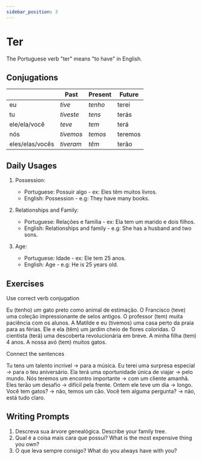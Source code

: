 ```yaml
---
sidebar_position: 3
---
```


# Ter

The Portuguese verb "ter" means "to have" in English.

## Conjugations

|                 | Past      | Present | Future  |
| --------------- | --------- | ------- | ------- |
| eu              | _tive_    | _tenho_ | terei   |
| tu              | _tiveste_ | _tens_  | terás   |
| ele/ela/você    | _teve_    | _tem_   | terá    |
| nós             | _tivemos_ | _temos_ | teremos |
| eles/elas/vocês | _tiveram_ | _têm_   | terão   |

## Daily Usages

1. Possession:

   - Portuguese: Possuir algo - ex: Eles têm muitos livros.
   - English: Possession - e.g: They have many books.

2. Relationships and Family:

   - Portuguese: Relações e família - ex: Ela tem um marido e dois filhos.
   - English: Relationships and family - e.g: She has a husband and two sons.

3. Age:

   - Portuguese: Idade - ex: Ele tem 25 anos.
   - English: Age - e.g: He is 25 years old.

## Exercises

Use correct verb conjugation

Eu (tenho) um gato preto como animal de estimação.
O Francisco (teve) uma coleção impressionante de selos antigos.
O professor (tem) muita paciência com os alunos.
A Matilde e eu (tivemos) uma casa perto da praia para as férias.
Ele e ela (têm) um jardim cheio de flores coloridas.
O cientista (terá) uma descoberta revolucionária em breve.
A minha filha (tem) 4 anos.
A nossa avó (tem) muitos gatos.

Connect the sentences

Tu tens um talento incrível -> para a música.
Eu terei uma surpresa especial -> para o teu aniversário.
Ela terá uma oportunidade única de viajar -> pelo mundo.
Nós teremos um encontro importante -> com um cliente amanhã.
Eles terão um desafio -> difícil pela frente.
Ontem ele teve um dia -> longo.
Você tem gatos? -> não, temos um cão.
Você tem alguma pergunta? -> não, está tudo claro.

## Writing Prompts

1. Descreva sua árvore genealógica. Describe your family tree.
2. Qual é a coisa mais cara que possui? What is the most expensive thing you own?
3. O que leva sempre consigo? What do you always have with you?
